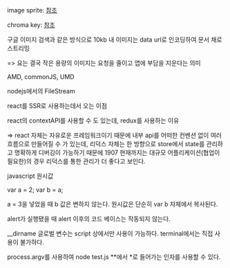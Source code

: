 image sprite: [참조](http://www.bookofspeed.com/chapter3.html)

chroma key: [참조](https://www.w3.org/2013/chroma/)

구글 이미지 검색과 같은 방식으로 10kb 내 이미지는 data url로 인코딩하여 문서 채로 스트리밍

=> 요는 결국 작은 용량의 이미지는 요청을 줄이고 앱에 부담을 지운다는 의미 


AMD, commonJS, UMD

nodejs에서의 FileStream


react를 SSR로 사용하는데서 오는 이점

react의 contextAPI를 사용할 수 도 있는데, redux를 사용하는 이유

=> react 자체는 자유로운 프레임워크이기 때문에 내부 api를 어떠한 컨벤션 없이 여러 흐름으로 만들어질 수 가 있는데, 리덕스 자체는 한 방향으로 store에서 state를 관리하고 명확하게 디버깅이 가능하기 때문에 1907 현재까지는 대규모 어플리케이션(협업이 필요한)의 경우 리덕스를 통한 관리가 더 좋다고 보인다.

javascript 원시값

var a = 2;
var b = a;

a = 3을 넣었을 때
b 값은 변하지 않는다. 
원시값은 단순히 var b 자체에서 복사된다.

alert가 실행됐을 때 alert 이후의 코드 베이스는 작동되지 않는다.

__dirname 글로벌 변수는 script 상에서만 사용이 가능하다. terminal에서는 직접 사용이 불가하다.

process.argv를 사용하여 node test.js **에서 *로 들어가는 인자를 사용할 수 있다.
